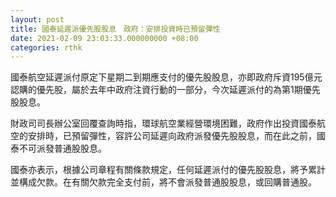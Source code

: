```yaml
---
layout: post
title: 國泰延遲派優先股股息　政府：安排投資時已預留彈性
date: 2021-02-09 23:03:33.000000000 +08:00
categories: rthk
---
```


國泰航空延遲派付原定下星期二到期應支付的優先股股息，亦即政府斥資195億元認購的優先股，屬於去年中政府注資行動的一部分，今次延遲派付的為第1期優先股股息。

財政司司長辦公室回覆查詢時指，環球航空業經營環境困難，政府作出投資國泰航空的安排時，已預留彈性，容許公司延遲向政府派發優先股股息，而在此之前，國泰不可派發普通股股息。

國泰亦表示，根據公司章程有關條款規定，任何延遲派付的優先股股息，將予累計並構成欠款。在有關欠款完全支付前，將不會派發普通股股息，或回購普通股。
